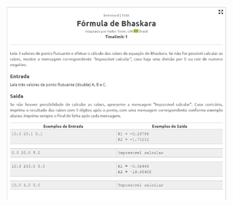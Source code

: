<p align ="center">
  <img width ="800" src="https://github.com/FilipeCastro008/Resolucoes---Beecrowd-Java-Python-/blob/main/Java/Bhaskara%20-%20Beecrowd/img/Captura%20de%20tela%202022-07-05%20070014.png">
</p>
